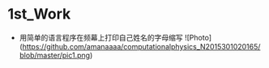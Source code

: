 # 1st_Work
* 用简单的语言程序在频幕上打印自己姓名的字母缩写
  ![Photo] (https://github.com/amanaaaa/computationalphysics_N2015301020165/blob/master/pic1.png)
